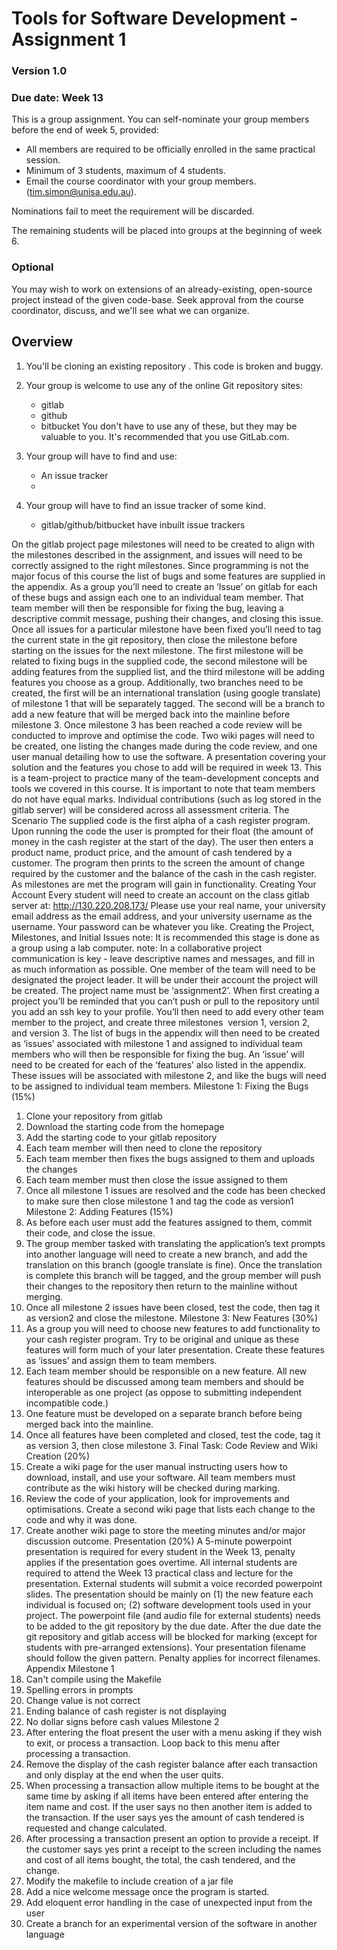 # Tools for Software Development - Assignment 1

### Version 1.0

### Due date: Week 13 <TBD>

This is a group assignment. 
You can self-nominate your group members before the end of week 5, provided: 

- All members are required to be officially enrolled in the same practical session.
- Minimum of 3 students, maximum of 4 students.
- Email the course coordinator with your group members. (tim.simon@unisa.edu.au). 

Nominations fail to meet the requirement will be discarded. 

The remaining students will be placed into groups at the beginning of week 6. 

### Optional
You may wish to work on extensions of an already-existing, open-source project instead of the given code-base. Seek approval from the course coordinator, discuss, and we'll see what we can organize.

## Overview

1. You'll be cloning an existing repository <TBD>. This code is broken and buggy. 

2. Your group is welcome to use any of the online Git repository sites: 
	- gitlab
	- github
	- bitbucket
   You don't have to use any of these, but they may be valuable to you. 
	It's recommended that you use GitLab.com. 

3. Your group will have to find and use:
	- An issue tracker
	- 
3. Your group will have to find an issue tracker of some kind. 
	- gitlab/github/bitbucket have inbuilt issue trackers

On the gitlab project page milestones will need to be created to align with the milestones described in the
assignment, and issues will need to be correctly assigned to the right milestones.
Since programming is not the major focus of this course the list of bugs and some features are supplied in
the appendix. As a group you’ll need to create an ‘Issue’ on gitlab for each of these bugs and assign each
one to an individual team member. That team member will then be responsible for fixing the bug, leaving a
descriptive commit message, pushing their changes, and closing this issue. Once all issues for a particular
milestone have been fixed you’ll need to tag the current state in the git repository, then close the milestone
before starting on the issues for the next milestone.
The first milestone will be related to fixing bugs in the supplied code, the second milestone will be adding
features from the supplied list, and the third milestone will be adding features you choose as a group.
Additionally, two branches need to be created, the first will be an international translation (using google
translate) of milestone 1 that will be separately tagged. The second will be a branch to add a new feature
that will be merged back into the mainline before milestone 3.
Once milestone 3 has been reached a code review will be conducted to improve and optimise the code.
Two wiki pages will need to be created, one listing the changes made during the code review, and one
user manual detailing how to use the software.
A presentation covering your solution and the features you chose to add will be required in week 13.
This is a team-project to practice many of the team-development concepts and tools we covered in this
course. It is important to note that team members do not have equal marks. Individual contributions (such
as log stored in the gitlab server) will be considered across all assessment criteria.
The Scenario
The supplied code is the first alpha of a cash register program. Upon running the code the user is
prompted for their float (the amount of money in the cash register at the start of the day). The user then
enters a product name, product price, and the amount of cash tendered by a customer. The program then
prints to the screen the amount of change required by the customer and the balance of the cash in the
cash register. As milestones are met the program will gain in functionality.
Creating Your Account
Every student will need to create an account on the class gitlab server at:
http://130.220.208.173/
Please use your real name, your university email address as the email address, and your university
username as the username. Your password can be whatever you like.
Creating the Project, Milestones, and Initial Issues
note: It is recommended this stage is done as a group using a lab computer. note: In a collaborative
project communication is key - leave descriptive names and messages, and fill in as much information
as possible.
One member of the team will need to be designated the project leader. It will be under their account the
project will be created. The project name must be ‘assignment2­<your team name>’.
When first creating a project you’ll be reminded that you can’t push or pull to the repository until you
add an ssh key to your profile.
You’ll then need to add every other team member to the project, and create three milestones ­ version 1,
version 2, and version 3.
The list of bugs in the appendix will then need to be created as ‘issues’ associated with milestone 1 and
assigned to individual team members who will then be responsible for fixing the bug.
An ‘issue’ will need to be created for each of the ‘features’ also listed in the appendix. These issues will be
associated with milestone 2, and like the bugs will need to be assigned to individual team members.
Milestone 1: Fixing the Bugs (15%)
1. Clone your repository from gitlab
2. Download the starting code from the homepage
3. Add the starting code to your gitlab repository
4. Each team member will then need to clone the repository
5. Each team member then fixes the bugs assigned to them and uploads the changes 
6. Each team member must then close the issue assigned to them
7. Once all milestone 1 issues are resolved and the code has been checked to make sure then close
milestone 1 and tag the code as version1
Milestone 2: Adding Features (15%)
1. As before each user must add the features assigned to them, commit their code, and close the
issue.
2. The group member tasked with translating the application’s text prompts into another language will
need to create a new branch, and add the translation on this branch (google translate is fine). Once
the translation is complete this branch will be tagged, and the group member will push their
changes to the repository then return to the mainline without merging.
3. Once all milestone 2 issues have been closed, test the code, then tag it as version2 and close the
milestone.
Milestone 3: New Features (30%)
1. As a group you will need to choose new features to add functionality to your cash register program.
Try to be original and unique as these features will form much of your later presentation. Create
these features as ‘issues’ and assign them to team members.
2. Each team member should be responsible on a new feature. All new features should be discussed
among team members and should be interoperable as one project (as oppose to submitting
independent incompatible code.)
3. One feature must be developed on a separate branch before being merged back into the mainline.
4. Once all features have been completed and closed, test the code, tag it as version 3, then close
milestone 3.
Final Task: Code Review and Wiki Creation (20%)
1. Create a wiki page for the user manual instructing users how to download, install, and use your
software. All team members must contribute as the wiki history will be checked during marking.
2. Review the code of your application, look for improvements and optimisations. Create a second
wiki page that lists each change to the code and why it was done.
3. Create another wiki page to store the meeting minutes and/or major discussion outcome.
Presentation (20%)
A 5-minute powerpoint presentation is required for every student in the Week 13, penalty applies if the
presentation goes overtime. All internal students are required to attend the Week 13 practical class and
lecture for the presentation. External students will submit a voice recorded powerpoint slides.
The presentation should be mainly on
(1) the new feature each individual is focused on;
(2) software development tools used in your project.
The powerpoint file (and audio file for external students) needs to be added to the git repository by the due
date. After the due date the git repository and gitlab access will be blocked for marking (except for
students with pre-arranged extensions).
Your presentation filename should follow the given pattern. Penalty applies for incorrect filenames.
Appendix
Milestone 1
1. Can't compile using the Makefile
2. Spelling errors in prompts
3. Change value is not correct
4. Ending balance of cash register is not displaying
5. No dollar signs before cash values
Milestone 2
1. After entering the float present the user with a menu asking if they wish to exit, or process a
transaction. Loop back to this menu after processing a transaction.
2. Remove the display of the cash register balance after each transaction and only display at the end
when the user quits.
3. When processing a transaction allow multiple items to be bought at the same time by asking if all
items have been entered after entering the item name and cost. If the user says no then another
item is added to the transaction. If the user says yes the amount of cash tendered is requested and
change calculated.
4. After processing a transaction present an option to provide a receipt. If the customer says yes print
a receipt to the screen including the names and cost of all items bought, the total, the cash
tendered, and the change.
5. Modify the makefile to include creation of a jar file
6. Add a nice welcome message once the program is started.
7. Add eloquent error handling in the case of unexpected input from the user
8. Create a branch for an experimental version of the software in another language 

